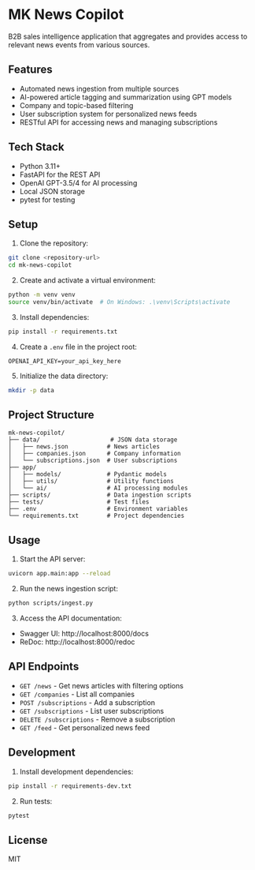 # MK News Copilot

B2B sales intelligence application that aggregates and provides access to relevant news events from various sources.

## Features

- Automated news ingestion from multiple sources
- AI-powered article tagging and summarization using GPT models
- Company and topic-based filtering
- User subscription system for personalized news feeds
- RESTful API for accessing news and managing subscriptions

## Tech Stack

- Python 3.11+
- FastAPI for the REST API
- OpenAI GPT-3.5/4 for AI processing
- Local JSON storage
- pytest for testing

## Setup

1. Clone the repository:
```bash
git clone <repository-url>
cd mk-news-copilot
```

2. Create and activate a virtual environment:
```bash
python -m venv venv
source venv/bin/activate  # On Windows: .\venv\Scripts\activate
```

3. Install dependencies:
```bash
pip install -r requirements.txt
```

4. Create a `.env` file in the project root:
```
OPENAI_API_KEY=your_api_key_here
```

5. Initialize the data directory:
```bash
mkdir -p data
```

## Project Structure

```
mk-news-copilot/
├── data/                    # JSON data storage
│   ├── news.json           # News articles
│   ├── companies.json      # Company information
│   └── subscriptions.json  # User subscriptions
├── app/
│   ├── models/             # Pydantic models
│   ├── utils/              # Utility functions
│   └── ai/                 # AI processing modules
├── scripts/                # Data ingestion scripts
├── tests/                  # Test files
├── .env                    # Environment variables
└── requirements.txt        # Project dependencies
```

## Usage

1. Start the API server:
```bash
uvicorn app.main:app --reload
```

2. Run the news ingestion script:
```bash
python scripts/ingest.py
```

3. Access the API documentation:
- Swagger UI: http://localhost:8000/docs
- ReDoc: http://localhost:8000/redoc

## API Endpoints

- `GET /news` - Get news articles with filtering options
- `GET /companies` - List all companies
- `POST /subscriptions` - Add a subscription
- `GET /subscriptions` - List user subscriptions
- `DELETE /subscriptions` - Remove a subscription
- `GET /feed` - Get personalized news feed

## Development

1. Install development dependencies:
```bash
pip install -r requirements-dev.txt
```

2. Run tests:
```bash
pytest
```

## License

MIT